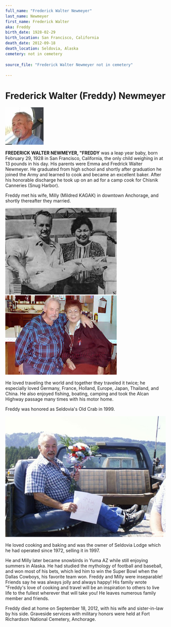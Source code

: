 ```yaml
---
full_name: "Frederick Walter Newmeyer"
last_name: Newmeyer
first_name: Frederick Walter
aka: Freddy
birth_date: 1928-02-29
birth_location: San Francisco, California
death_date: 2012-09-18
death_location: Seldovia, Alaska
cemetery: not in cemetery

source_file: "Frederick Walter Newmeyer not in cemetery"

---
```

# Frederick Walter (Freddy) Newmeyer

![](../assets/images/Frederick%20Walter%20Newmeyer%20not%20in%20cemetery/media/image1.jpeg) 
  
**FREDERICK WALTER NEWMEYER, "FREDDY** was a leap year baby, born February 29, 1928 in San Francisco,
California, the only child weighing in at 13 pounds in his day. His
parents were Emma and Fredrick Walter Newmeyer. He graduated from high
school and shortly after graduation he joined the Army and learned to
cook and became an excellent baker. After his honorable discharge he took
up on an ad for a camp cook for Chisnik Canneries (Snug Harbor).

Freddy met his wife, Milly (Mildred KAGAK) in downtown Anchorage, and shortly thereafter they
married. 

![](../assets/images/061102_NewmeyersNewsPhotoT350.jpg) ![](../assets/images/061102_NewmeyersT350.jpg)

He loved traveling the world and together they traveled it
twice; he especially loved Germany, France, Holland, Europe, Japan,
Thailand, and China. He also enjoyed fishing, boating, camping and took
the Alcan Highway passage many times with his motor home. 

Freddy was honored as Seldovia's Old Crab in 1999.

![](../assets/images/Fred%20Newmeyer%20Old%20Crab.jpeg)

He loved cooking and baking and was the owner of Seldovia Lodge which he had operated since 1972, selling it in 1997. 

He and Milly later became snowbirds in Yuma AZ while still enjoying summers in Alaska. He
had studied the mythology of football and baseball, and won most of his
bets, which led him to win the Super Bowl when the Dallas Cowboys, his
favorite team won. Freddy and Milly were inseparable\! Friends say he
was always jolly and always happy\! His family wrote "Freddy's love of
cooking and travel will be an inspiration to others to live life to the
fullest wherever that will take you\! He leaves numerous family member
and friends. 

Freddy died at home on September 18, 2012, with his wife and sister-in-law by his side. Graveside services with military honors were held at Fort Richardson National Cemetery, Anchorage.




